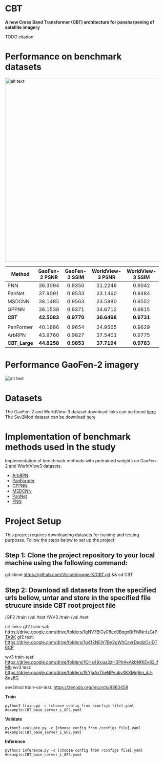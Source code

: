 # CBT

**A new Cross Band Transformer (CBT) architecture for pansharpening of satellite imagery**

TODO citation


# Performance on benchmark datasets


<img src="https://github.com/nickdndndn/CBT/blob/main/Images/comparison.png?raw=true" alt="alt text" width=600>


| Method      | GaoFen-2 PSNR| GaoFen-2 SSIM| WorldView-3 PSNR | WorldView-3 SSIM|
|-------------|:-------------:|:-------------:|:----------------:|:----------------:|
| PNN         | 36.3094       | 0.9350        | 31.2246          | 0.9042           |
| PanNet      | 37.9091       | 0.9533        | 33.1460          | 0.9484           |
| MSDCNN      | 38.1485       | 0.9563        | 33.5880          | 0.9552           |
| GPPNN       | 36.1538       | 0.9371        | 34.6712          | 0.9615           |
| **CBT**     | **42.5083**   | **0.9770**    | **36.6498**      | **0.9731**       |
|             |               |               |                  |                  |
| PanFormer   | 40.1886       | 0.9654        | 34.9565          | 0.9629          |
| ArbRPN      | 43.9760       | 0.9827        | 37.5401          | 0.9775           |
| **CBT_Large**| **44.8258**  | **0.9853**    | **37.7194**      | **0.9783**       |

# Performance GaoFen-2 imagery

![alt text](https://github.com/nickdndndn/CBT/blob/main/Images/visualization.png?raw=true)

# Datasets

The GaoFen-2 and WorldView-3 dataset download links can be found [here](https://github.com/liangjiandeng/PanCollection)
The Sev2Mod dataset can be download [here](https://zenodo.org/records/8360458)

# Implementation of benchmark methods used in the study

 Implementation of benchmark methods with pretrained weights on GaoFen-2 and WorldView3 datasets.
 
- [ArbRPN](https://github.com/VisionVoyagerX/ArbRPN)
- [PanFormer](https://github.com/VisionVoyagerX/PanFormer)
- [GPPNN](https://github.com/VisionVoyagerX/GPPNN)
- [MSDCNN](https://github.com/VisionVoyagerX/MSDCNN)
- [PanNet](https://github.com/VisionVoyagerX/PanNet)
- [PNN](https://github.com/VisionVoyagerX/PNN)

# Project Setup

This project requires downloading datasets for training and testing purposes. Follow the steps below to set up the project:

## Step 1: Clone the project repository to your local machine using the following command:

git clone https://github.com/VisionVoyagerX/CBT.git && cd CBT

## Step 2: Download all datasets from the specified urls bellow, untar and store in the specified file strucure inside CBT root project file
/GF2
    /train
    /val
    /test
/WV3
    /train
    /val
    /test

url links:
gf2 train-val: https://drive.google.com/drive/folders/1gNV7BlGy06ee0BqgxBfFMNnfzGrPTA9K
gf2 test: https://drive.google.com/drive/folders/1g4f2NElV7By2gWhCavrDaglzCxiDT6CP

wv3 train-test: https://drive.google.com/drive/folders/1CHs49xius3zH3PIrAxAkbNfKEy82_fMb
wv3 test: https://drive.google.com/drive/folders/1EYjaAxTheNPvukvifKXMq8m_dJ-8qz8G

sev2mod train-val-test: https://zenodo.org/records/8360458


**Train**

`
python3 train.py -c [choose config from /configs file].yaml #example:CBT_base_server_L_GF2.yaml
`

**Validate**

`
python3 evaluate.py -c [choose config from /configs file].yaml #example:CBT_base_server_L_GF2.yaml
`

**Inference**

`
python3 inference.py -c [choose config from /configs file].yaml #example:CBT_base_server_L_GF2.yaml
`
